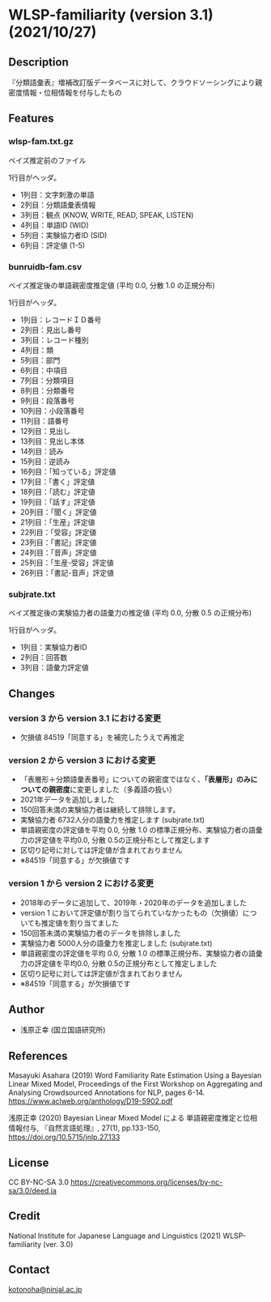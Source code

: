 # WLSP-familiarity (version 3.1) (2021/10/27)

## Description
『分類語彙表』増補改訂版データベースに対して、クラウドソーシングにより親密度情報・位相情報を付与したもの

## Features 

### wlsp-fam.txt.gz
ベイズ推定前のファイル

1行目がヘッダ。

- 1列目：文字刺激の単語
- 2列目：分類語彙表情報
- 3列目：観点 (KNOW, WRITE, READ, SPEAK, LISTEN)
- 4列目：単語ID (WID)
- 5列目：実験協力者ID (SID)
- 6列目：評定値 (1-5)

### bunruidb-fam.csv
ベイズ推定後の単語親密度推定値 (平均 0.0, 分散 1.0 の正規分布)

1行目がヘッダ。

- 1列目：レコードＩＤ番号
- 2列目：見出し番号
- 3列目：レコード種別
- 4列目：類
- 5列目：部門
- 6列目：中項目
- 7列目：分類項目
- 8列目：分類番号
- 9列目：段落番号
- 10列目：小段落番号
- 11列目：語番号
- 12列目：見出し
- 13列目：見出し本体
- 14列目：読み
- 15列目：逆読み
- 16列目：「知っている」評定値
- 17列目：「書く」評定値
- 18列目：「読む」評定値
- 19列目：「話す」評定値
- 20列目：「聞く」評定値
- 21列目：「生産」評定値
- 22列目：「受容」評定値
- 23列目：「書記」評定値
- 24列目：「音声」評定値
- 25列目：「生産-受容」評定値
- 26列目：「書記-音声」評定値

### subjrate.txt
ベイズ推定後の実験協力者の語彙力の推定値 (平均 0.0, 分散 0.5 の正規分布)

1行目がヘッダ。

- 1列目：実験協力者ID
- 2列目：回答数
- 3列目：語彙力評定値

## Changes

### version 3 から version 3.1 における変更
- 欠損値 84519「同意する」を補完したうえで再推定

### version 2 から version 3 における変更
- 「表層形＋分類語彙表番号」についての親密度ではなく、**「表層形」のみについての親密度**に変更しました（多義語の扱い）
- 2021年データを追加しました
- 150回答未満の実験協力者は継続して排除します。
- 実験協力者 6732人分の語彙力を推定します (subjrate.txt)
- 単語親密度の評定値を平均 0.0, 分散 1.0 の標準正規分布、実験協力者の語彙力の評定値を平均0.0, 分散 0.5の正規分布として推定します
- 区切り記号に対しては評定値が含まれておりません
- ※84519「同意する」が欠損値です

### version 1 から version 2 における変更
- 2018年のデータに追加して、2019年・2020年のデータを追加しました
- version 1 において評定値が割り当てられていなかったもの（欠損値）についても推定値を割り当てました
- 150回答未満の実験協力者のデータを排除しました
- 実験協力者 5000人分の語彙力を推定しました (subjrate.txt)
- 単語親密度の評定値を平均 0.0, 分散 1.0 の標準正規分布、実験協力者の語彙力の評定値を平均0.0, 分散 0.5の正規分布として推定しました
- 区切り記号に対しては評定値が含まれておりません
- ※84519「同意する」が欠損値です

## Author
- 浅原正幸 (国立国語研究所)

## References 
Masayuki Asahara (2019) Word Familiarity Rate Estimation Using a Bayesian Linear Mixed Model, 
Proceedings of the First Workshop on Aggregating and Analysing Crowdsourced Annotations for NLP, pages 6-14.
https://www.aclweb.org/anthology/D19-5902.pdf

浅原正幸 (2020) Bayesian Linear Mixed Model による 単語親密度推定と位相情報付与, 『自然言語処理』, 27(1), pp.133-150, https://doi.org/10.5715/jnlp.27.133

## License
CC BY-NC-SA 3.0 https://creativecommons.org/licenses/by-nc-sa/3.0/deed.ja

## Credit
National Institute for Japanese Language and Linguistics (2021) WLSP-familiarity (ver. 3.0)

## Contact
kotonoha@ninjal.ac.jp
